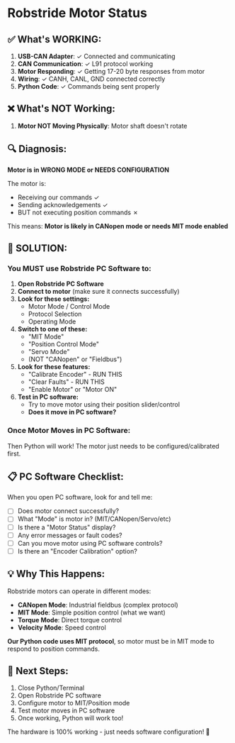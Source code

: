 # Robstride Motor Status

## ✅ What's WORKING:

1. **USB-CAN Adapter**: ✓ Connected and communicating
2. **CAN Communication**: ✓ L91 protocol working
3. **Motor Responding**: ✓ Getting 17-20 byte responses from motor
4. **Wiring**: ✓ CANH, CANL, GND connected correctly
5. **Python Code**: ✓ Commands being sent properly

## ❌ What's NOT Working:

1. **Motor NOT Moving Physically**: Motor shaft doesn't rotate

## 🔍 Diagnosis:

**Motor is in WRONG MODE or NEEDS CONFIGURATION**

The motor is:
- Receiving our commands ✓
- Sending acknowledgements ✓
- BUT not executing position commands ✗

This means: **Motor is likely in CANopen mode or needs MIT mode enabled**

## 🎯 SOLUTION:

### You MUST use Robstride PC Software to:

1. **Open Robstride PC Software**
2. **Connect to motor** (make sure it connects successfully)
3. **Look for these settings:**
   - Motor Mode / Control Mode
   - Protocol Selection
   - Operating Mode
4. **Switch to one of these:**
   - "MIT Mode"
   - "Position Control Mode"  
   - "Servo Mode"
   - (NOT "CANopen" or "Fieldbus")
5. **Look for these features:**
   - "Calibrate Encoder" - RUN THIS
   - "Clear Faults" - RUN THIS
   - "Enable Motor" or "Motor ON"
6. **Test in PC software:**
   - Try to move motor using their position slider/control
   - **Does it move in PC software?**

### Once Motor Moves in PC Software:

Then Python will work! The motor just needs to be configured/calibrated first.

## 📋 PC Software Checklist:

When you open PC software, look for and tell me:

- [ ] Does motor connect successfully?
- [ ] What "Mode" is motor in? (MIT/CANopen/Servo/etc)
- [ ] Is there a "Motor Status" display?
- [ ] Any error messages or fault codes?
- [ ] Can you move motor using PC software controls?
- [ ] Is there an "Encoder Calibration" option?

## 💡 Why This Happens:

Robstride motors can operate in different modes:
- **CANopen Mode**: Industrial fieldbus (complex protocol)
- **MIT Mode**: Simple position control (what we want)
- **Torque Mode**: Direct torque control
- **Velocity Mode**: Speed control

**Our Python code uses MIT protocol**, so motor must be in MIT mode to respond to position commands.

## 🚀 Next Steps:

1. Close Python/Terminal
2. Open Robstride PC software
3. Configure motor to MIT/Position mode
4. Test motor moves in PC software
5. Once working, Python will work too!

The hardware is 100% working - just needs software configuration! 🎯

